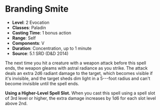 # Branding Smite

- **Level**: 2 Evocation
- **Classes**: Paladin
- **Casting Time**: 1 bonus action
- **Range**: Self
- **Components**: V
- **Duration**: Concentration, up to 1 minute
- **Source**: 5.1 SRD (D&D 2014)

The next time you hit a creature with a weapon attack before this spell ends, the weapon gleams with astral radiance as you strike. The attack deals an extra 2d6 radiant damage to the target, which becomes visible if it's invisible, and the target sheds dim light in a 5-­--foot radius and can't become invisible until the spell ends.

**Using a Higher-Level Spell Slot.** When you cast this spell using a spell slot of 3rd level or higher, the extra damage increases by 1d6 for each slot level above 2nd.
